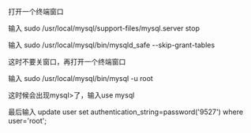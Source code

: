 打开一个终端窗口

输入 sudo /usr/local/mysql/support-files/mysql.server stop

输入 sudo /usr/local/mysql/bin/mysqld_safe --skip-grant-tables

这时不要关窗口，再打开一个终端窗口

输入 sudo /usr/local/mysql/bin/mysql -u root

这时候会出现mysql>了，输入use mysql

最后输入 update user set authentication_string=password('9527') where user='root';
